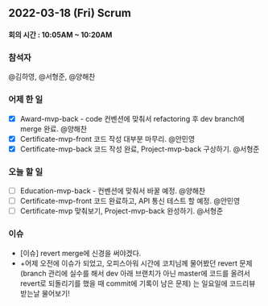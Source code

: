 ## 2022-03-18 (Fri) Scrum
#### 회의 시간 : 10:05AM ~ 10:20AM

### 참석자
@김하영, @서형준, @양해찬

### 어제 한 일
 - [X] Award-mvp-back - code 컨벤션에 맞춰서 refactoring 후 dev branch에 merge 완료. @양해찬
 - [X] Certificate-mvp-front 코드 작성 대부분 마무리. @안민영
 - [X] Certificate-mvp-back 코드 작성 완료, Project-mvp-back 구상하기. @서형준

### 오늘 할 일
 - [ ] Education-mvp-back - 컨벤션에 맞춰서 바꿀 예정. @양해찬
 - [ ] Certificate-mvp-front 코드 완료하고, API 통신 테스트 할 예정. @안민영
 - [ ] Certificate-mvp 맞춰보기, Project-mvp-back 완성하기. @서형준

### 이슈
 - [이슈] revert merge에 신경을 써야겠다.
 - +어제 오전에 이슈가 되었고, 오피스아워 시간에 코치님께 물어봤던 revert 문제
(branch 관리에 실수를 해서 dev 아래 브랜치가 아닌 master에 코드를 올려서 revert로 되돌리기를 했을 때 commit에 기록이 남은 문제)
는 일요일에 코드리뷰 받는날 물어보기!

<br/>